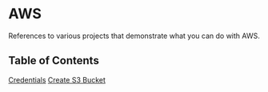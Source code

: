 # AWS

References to various projects that demonstrate what you can do with AWS.

## Table of Contents

[Credentials](https://github.com/TallDave67/aws_credentials)
[Create S3 Bucket](https://github.com/TallDave67/aws_create_s3_bucket)
